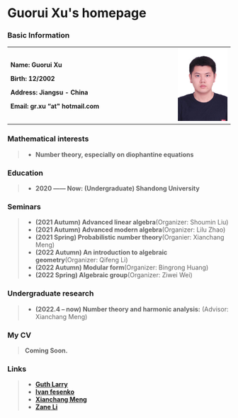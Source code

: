 # Guorui Xu's homepage

### Basic Information

<table border="0">
  <tr>
    <td width="75%">
      <p><b>  Name: Guorui Xu </b></p> 
      <p><b>  Birth: 12/2002 </b></p>
      <p><b>  Address: Jiangsu - China </b></p>
      <p><b>  Email: gr.xu “at" hotmail.com </b></p>
    </td>
    <td width="25%">
      <img src="Photo.jpg" width="900%"> 
    </td>
  </tr>
</table>

### Mathematical interests

> + **Number theory, especially on diophantine equations**

### Education

> + **2020 —— Now: (Undergraduate) Shandong University**

### Seminars

> + **(2021 Autumn) Advanced linear algebra**(Organizer: Shoumin Liu)
> + **(2021 Autumn) Advanced modern algebra**(Organizer: Lilu Zhao)
> + **(2021 Spring) Probabilistic number theory**(Organier: Xianchang Meng)
> + **(2022 Autumn) An introduction to algebraic geometry**(Organizer: Qifeng Li)
> + **(2022 Autumn) Modular form**(Organizer: Bingrong Huang)
> + **(2022 Spring) Algebraic group**(Organizer: Ziwei Wei)

### Undergraduate research

> + **(2022.4 – now) Number theory and harmonic analysis:** (Advisor: Xianchang Meng) 

### My CV
> **Coming Soon.**

### Links

> + [**Guth Larry**](https://math.mit.edu/~lguth/)
> + [**Ivan fesenko**](https://ivanfesenko.org/)
> + [**Xianchang Meng**](https://faculty.sdu.edu.cn/mengxianchang/en/index.htm)
> + [**Zane Li**](https://people.math.wisc.edu/~zkli/)
